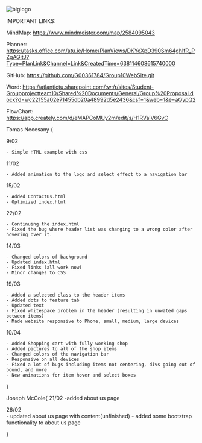 ![biglogo](https://user-images.githubusercontent.com/79973298/221364707-8383d99c-37db-413e-9c4f-34077528db94.png)


IMPORTANT LINKS:

MindMap: https://www.mindmeister.com/map/2584095043

Planner: https://tasks.office.com/atu.ie/Home/PlanViews/DKYeXpD390Sm64ghIfR_PZgAGitJ?Type=PlanLink&Channel=Link&CreatedTime=638114608615740000

GitHub: https://github.com/G00361784/Group10WebSite.git

Word: https://atlantictu.sharepoint.com/:w:/r/sites/Student-Groupprojectteam10/Shared%20Documents/General/Group%20Proposal.docx?d=wc22155a02e71455db20a48992d5e2436&csf=1&web=1&e=aQypQ2

FlowChart: https://app.creately.com/d/eMAPCoMUy2m/edit/s/H1RValV6GvC

Tomas Necesany {
  
  9/02 
  
	- Simple HTML example with css

  11/02 
  
	- Added animation to the logo and select effect to a navigation bar

  15/02 
  
	- Added ContactUs.html
	- Optimized index.html
        
  22/02
  
	- Continuing the index.html
	- Fixed the bug where header list was changing to a wrong color after hovering over it.
	
  14/03
  
	- Changed colors of background
	- Updated index.html
	- Fixed links (all work now)
	- Minor changes to CSS
	
   19/03
   
	- Added a selected class to the header items
	- Added dots to feature tab
	- Updated text
	- Fixed whitespace problem in the header (resulting in unwated gaps between items)
	- Made website responsive to Phone, small, medium, large devices
	
	
   10/04
   
	- Added Shopping cart with fully working shop
	- Added pictures to all of the shop items
	- Changed colors of the navigation bar
	- Responsive on all devices
	- Fixed a lot of bugs including items not centering, divs going out of bound, and more
	- New animations for item hover and select boxes
	
}

Joseph McCole{
  21/02 
        -added about us page
		
  26/02  
		- updated about us page with content(unfinished)
		- added some bootstrap functionality to about us page 

}
